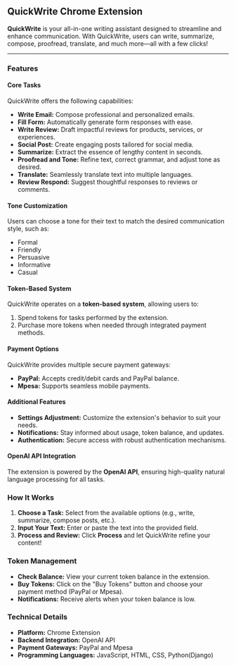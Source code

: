 ## QuickWrite Chrome Extension

**QuickWrite** is your all-in-one writing assistant designed to streamline and enhance communication. With QuickWrite, users can write, summarize, compose, proofread, translate, and much more—all with a few clicks!

---

### Features

#### Core Tasks
QuickWrite offers the following capabilities:
- **Write Email:** Compose professional and personalized emails.
- **Fill Form:** Automatically generate form responses with ease.
- **Write Review:** Draft impactful reviews for products, services, or experiences.
- **Social Post:** Create engaging posts tailored for social media.
- **Summarize:** Extract the essence of lengthy content in seconds.
- **Proofread and Tone:** Refine text, correct grammar, and adjust tone as desired.
- **Translate:** Seamlessly translate text into multiple languages.
- **Review Respond:** Suggest thoughtful responses to reviews or comments.

#### Tone Customization
Users can choose a tone for their text to match the desired communication style, such as:
- Formal
- Friendly
- Persuasive
- Informative
- Casual

#### Token-Based System
QuickWrite operates on a **token-based system**, allowing users to:
1. Spend tokens for tasks performed by the extension.
2. Purchase more tokens when needed through integrated payment methods.

#### Payment Options
QuickWrite provides multiple secure payment gateways:
- **PayPal:** Accepts credit/debit cards and PayPal balance.
- **Mpesa:** Supports seamless mobile payments.

#### Additional Features
- **Settings Adjustment:** Customize the extension's behavior to suit your needs.
- **Notifications:** Stay informed about usage, token balance, and updates.
- **Authentication:** Secure access with robust authentication mechanisms.

#### OpenAI API Integration
The extension is powered by the **OpenAI API**, ensuring high-quality natural language processing for all tasks.

### How It Works

1. **Choose a Task:** Select from the available options (e.g., write, summarize, compose posts, etc.).
2. **Input Your Text:** Enter or paste the text into the provided field.
3. **Process and Review:** Click **Process** and let QuickWrite refine your content!

### Token Management

- **Check Balance:** View your current token balance in the extension.
- **Buy Tokens:** Click on the "Buy Tokens" button and choose your payment method (PayPal or Mpesa).
- **Notifications:** Receive alerts when your token balance is low.

### Technical Details

- **Platform:** Chrome Extension
- **Backend Integration:** OpenAI API
- **Payment Gateways:** PayPal and Mpesa
- **Programming Languages:** JavaScript, HTML, CSS, Python(Django)
